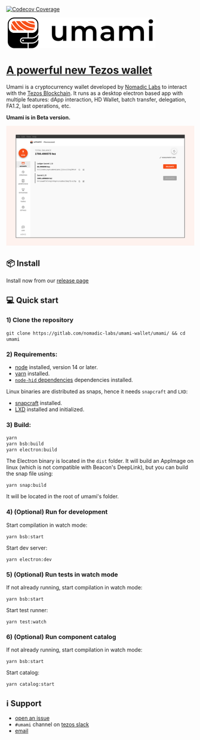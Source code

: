 [![Codecov Coverage](https://img.shields.io/codecov/c/gitlab/nomadic-labs/ref-wallet/coverage.svg?style=flat-square)](https://codecov.io/gl/nomadic-labs/ref-wallet)

![umami logo](img/umami-logo.svg "umami-screenshot")

# [A powerful new Tezos wallet](https://umamiwallet.com)

Umami is a cryptocurrency wallet developed by [Nomadic
Labs](https://www.nomadic-labs.com/) to interact with the [Tezos
Blockchain](https://tezos.com/). It runs as a desktop electron based app with
multiple features: dApp interaction, HD Wallet, batch transfer, delegation,
FA1.2, last operations, etc.

**Umami is in Beta version.**

![umami screenshot](img/screenshot.png "umami-screenshot")

## 📦 Install

Install now from our [release page](https://gitlab.com/nomadic-labs/umami-wallet/umami/-/releases)

## 💻 Quick start

### 1) Clone the repository

```
git clone https://gitlab.com/nomadic-labs/umami-wallet/umami/ && cd umami
```

### 2) Requirements:

- [node](https://nodejs.org) installed, version 14 or later.
- [yarn](https://yarnpkg.com) installed.
- [`node-hid` dependencies](https://github.com/node-hid/node-hid) dependencies installed.

Linux binaries are distributed as snaps, hence it needs `snapcraft` and `LXD`:

- [snapcraft](https://snapcraft.io/docs/snapcraft-overview) installed.
- [LXD](https://snapcraft.io/docs/build-on-lxd) installed and initialized.

### 3) Build:

```
yarn
yarn bsb:build
yarn electron:build
```

The Electron binary is located in the `dist` folder. It will build an AppImage
on linux (which is not compatible with Beacon's DeepLink), but you can build the snap file using:

```
yarn snap:build
```

It will be located in the root of umami's folder.

### 4) (Optional) Run for development

Start compilation in watch mode:

```
yarn bsb:start
```

Start dev server:

```
yarn electron:dev
```

### 5) (Optional) Run tests in watch mode

If not already running, start compilation in watch mode:

```
yarn bsb:start
```

Start test runner:

```
yarn test:watch
```

### 6) (Optional) Run component catalog

If not already running, start compilation in watch mode:

```
yarn bsb:start
```

Start catalog:

```
yarn catalog:start
```

## ℹ️ Support

- [open an issue](https://gitlab.com/nomadic-labs/umami-wallet/testruns/-/issues/new?issuable_template=support)
- `#umami` channel on [tezos slack](https://tezos-dev.slack.com)
- [email](mailto:umami-support@nomadic-labs.com)
